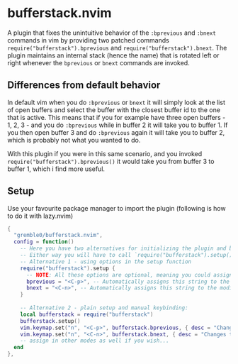 # bufferstack.nvim
A plugin that fixes the unintuitive behavior of the `:bprevious` and `:bnext` commands in vim by providing two patched commands `require("bufferstack").bprevious` and `require("bufferstack").bnext`. The plugin maintains an internal stack (hence the name) that is rotated left or right whenever the `bprevious` or `bnext` commands are invoked.

## Differences from default behavior
In default vim when you do `:bprevious` or `bnext` it will simply look at the list of open buffers and select the buffer with the closest buffer id to the one that is active. This means that if you for example have three open buffers - 1, 2, 3 - and you do `:bprevious` while in buffer 2 it will take you to buffer 1. If you then open buffer 3 and do `:bprevious` again it will take you to buffer 2, which is probably not what you wanted to do.

With this plugin if you were in this same scenario, and you invoked `require("bufferstack").bprevious()` it would take you from buffer 3 to buffer 1, which i find more useful.

## Setup
Use your favourite package manager to import the plugin (following is how to do it with lazy.nvim)
```lua
{
  "gremble0/bufferstack.nvim",
  config = function()
    -- Here you have two alternatives for initializing the plugin and binding its functions.
    -- Either way you will have to call `require("bufferstack").setup()`
    -- Alternative 1 - using options in the setup function
    require("bufferstack").setup {
      -- NOTE: All these options are optional, meaning you could assign 0, 1 or 2 of the keybinds
      bprevious = "<C-p>", -- Automatically assigns this string to the modified bprevious function in normal mode
      bnext = "<C-n>", -- Automatically assigns this string to the modified bnext function in normal mode
    }
    
    -- Alternative 2 - plain setup and manual keybinding:
    local bufferstack = require("bufferstack")
    bufferstack.setup()
    vim.keymap.set("n", "<C-p>", bufferstack.bprevious, { desc = "Changes to the previous buffer" })
    vim.keymap.set("n", "<C-n>", bufferstack.bnext, { desc = "Changes to the previous buffer" })
    -- assign in other modes as well if you wish...
  end
},
```
